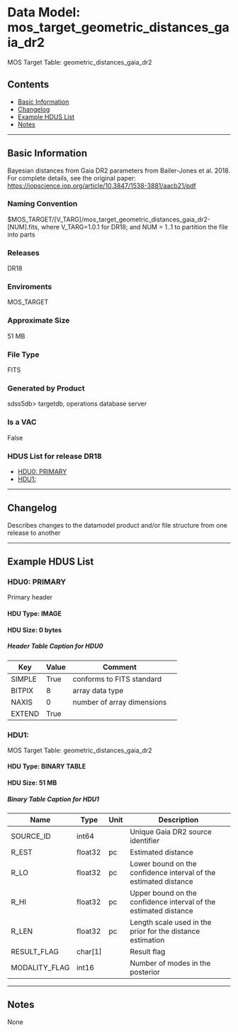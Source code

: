 # Data Model: mos_target_geometric_distances_gaia_dr2


MOS Target Table: geometric_distances_gaia_dr2


## Contents
- [Basic Information](#basic-information)
- [Changelog](#changelog)
- [Example HDUS List](#example-hdus-list)
- [Notes](#notes)

---

## Basic Information
Bayesian distances from Gaia DR2 parameters from Bailer-Jones et al. 2018. For complete details, see the original paper: https://iopscience.iop.org/article/10.3847/1538-3881/aacb21/pdf

### Naming Convention
$MOS_TARGET/[V_TARG]/mos_target_geometric_distances_gaia_dr2-[NUM].fits, where V_TARG=1.0.1 for DR18; and NUM = 1..1 to partition the file into parts

### Releases
DR18

### Enviroments
MOS_TARGET

### Approximate Size
51 MB

### File Type
FITS

### Generated by Product
sdss5db> targetdb, operations database server

### Is a VAC
False

### HDUS List for release DR18
  - [HDU0: PRIMARY](#hdu0-primary)
  - [HDU1: ](#hdu1-)

---

## Changelog
Describes changes to the datamodel product and/or file structure from one release to another

---
## Example HDUS List

### HDU0: PRIMARY
Primary header

#### HDU Type: IMAGE
#### HDU Size:  0 bytes

##### Header Table Caption for HDU0
Key | Value | Comment | |
| --- | --- | --- | --- |
| SIMPLE | True | conforms to FITS standard |
| BITPIX | 8 | array data type |
| NAXIS | 0 | number of array dimensions |
| EXTEND | True |  |



### HDU1: 
MOS Target Table: geometric_distances_gaia_dr2

#### HDU Type: BINARY TABLE
#### HDU Size:  51 MB


##### Binary Table Caption for HDU1
Name | Type | Unit | Description |
| --- | --- | --- | --- |
 | SOURCE_ID | int64 |  | Unique Gaia DR2 source identifier |
 | R_EST | float32 | pc | Estimated distance |
 | R_LO | float32 | pc | Lower bound on the confidence interval of the estimated distance |
 | R_HI | float32 | pc | Upper bound on the confidence interval of the estimated distance |
 | R_LEN | float32 | pc | Length scale used in the prior for the distance estimation |
 | RESULT_FLAG | char[1] |  | Result flag |
 | MODALITY_FLAG | int16 |  | Number of modes in the posterior |



---
## Notes
None
